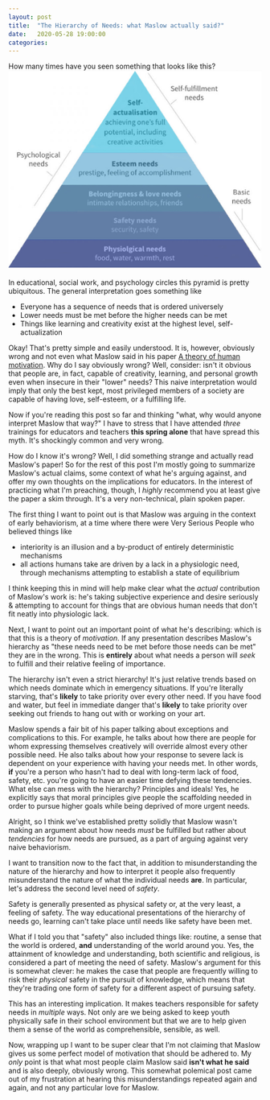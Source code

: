 ```yaml
---
layout: post
title:  "The Hierarchy of Needs: what Maslow actually said?"
date:   2020-05-28 19:00:00
categories:
---
```


How many times have you seen something that looks like this?
![img](./maslow.jpg)

In educational, social work, and psychology circles this pyramid is pretty ubiquitous. The general interpretation goes something like

-   Everyone has a sequence of needs that is ordered universely
-   Lower needs must be met before the higher needs can be met
-   Things like learning and creativity exist at the highest level, self-actualization

Okay! That's pretty simple and easily understood. It is, however, obviously wrong and not even what Maslow said in his paper [A theory of human motivation](http://citeseerx.ist.psu.edu/viewdoc/download?doi=10.1.1.318.2317&rep=rep1&type=pdf). Why do I say obviously wrong? Well, consider: isn't it obvious that people are, in fact, capable of creativity, learning, and personal growth even when insecure in their "lower" needs? This naive interpretation would imply that only the best kept, most privileged members of a society are capable of having love, self-esteem, or a fulfilling life.

Now if you're reading this post so far and thinking "what, why would anyone interpret Maslow that way?" I have to stress that I have attended *three* trainings for educators and teachers **this spring alone** that have spread this myth. It's shockingly common and very wrong.

How do I know it's wrong? Well, I did something strange and actually read Maslow's paper! So for the rest of this post I'm mostly going to summarize Maslow's actual claims, some context of what he's arguing against, and offer my own thoughts on the implications for educators. In the interest of practicing what I'm preaching, though, I *highly* recommend you at least give the paper a skim through. It's a very non-technical, plain spoken paper. 

The first thing I want to point out is that Maslow was arguing in the context of early behaviorism, at a time where there were Very Serious People who believed things like 

-   interiority is an illusion and a by-product of entirely deterministic mechanisms
-   all actions humans take are driven by a lack in a physiologic need, through mechanisms attempting to establish a state of equilibrium

I think keeping this in mind will help make clear what the *actual* contribution of Maslow's work is: he's taking subjective experience and desire seriously & attempting to account for things that are obvious human needs that don't fit neatly into physiologic lack.

Next, I want to point out an important point of what he's describing: which is that this is a theory of *motivation*. If any presentation describes Maslow's hierarchy as "these needs need to be met before those needs can be met" they are in the wrong. This is **entirely** about what needs a person will *seek* to fulfill and their relative feeling of importance.

The hierarchy isn't even a strict hierarchy! It's just relative trends based on which needs dominate which in emergency situations. If you're literally starving, that's **likely** to take priority over every other need. If you have food and water, but feel in immediate danger that's **likely** to take priority over seeking out friends to hang out with or working on your art. 

Maslow spends a fair bit of his paper talking about exceptions and complications to this. For example, he talks about how there are people for whom expressing themselves creatively will override almost every other possible need. He also talks about how your response to severe lack is dependent on your experience with having your needs met. In other words, **if** you're a person who hasn't had to deal with long-term lack of food, safety, etc. you're going to have an easier time defying these tendencies. What else can mess with the hierarchy? Principles and ideals! Yes, he explicitly says that moral principles give people the scaffolding needed in order to pursue higher goals while being deprived of more urgent needs.

Alright, so I think we've established pretty solidly that Maslow wasn't making an argument about how needs *must* be fulfilled but rather about *tendencies* for how needs are pursued, as a part of arguing against very naive behaviorism.

I want to transition now to the fact that, in addition to misunderstanding the nature of the hierarchy and how to interpret it people also frequently misunderstand the nature of what the individual needs **are**. In particular, let's address the second level need of *safety*.

Safety is generally presented as physical safety or, at the very least, a feeling of safety. The way educational presentations of the hierarchy of needs go, learning can't take place until needs like safety have been met. 

What if I told you that "safety" also included things like: routine, a sense that the world is ordered, **and** understanding of the world around you. Yes, the attainment of knowledge and understanding, both scientific and religious, is considered a part of meeting the need of safety. Maslow's argument for this is somewhat clever: he makes the case that people are frequently willing to risk their *physical* safety in the pursuit of knowledge, which means that they're trading one form of safety for a different aspect of pursuing safety.

This has an interesting implication. It makes teachers responsible for safety needs in *multiple* ways. Not only are we being asked to keep youth physically safe in their school environment but that we are to help given them a sense of the world as comprehensible, sensible, as well.

Now, wrapping up I want to be super clear that I'm not claiming that Maslow gives us some perfect model of motivation that should be adhered to. My *only* point is that what most people claim Maslow said **isn't what he said** and is also deeply, obviously wrong. This somewhat polemical post came out of my frustration at hearing this misunderstandings repeated again and again, and not any particular love for Maslow.

